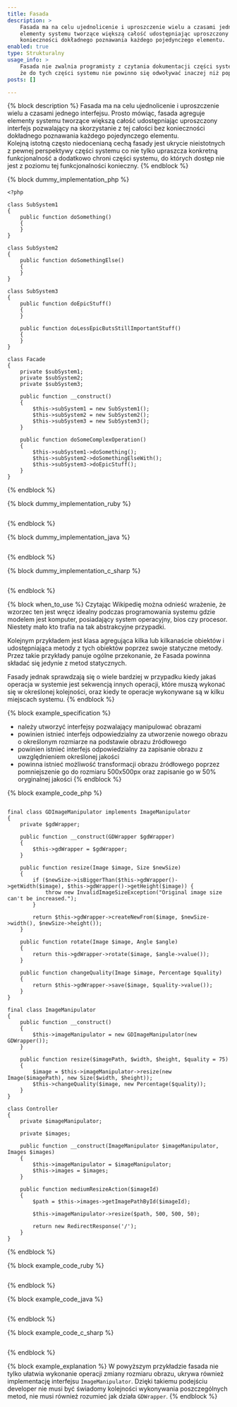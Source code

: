 ```yaml
---
title: Fasada
description: >
    Fasada ma na celu ujednolicenie i uproszczenie wielu a czasami jednego interfejsu. Prosto mówiąc, fasada agreguje 
    elementy systemu tworzące większą całość udostępniając uproszczony interfejs pozwalający na skorzystanie z tej całości bez
    konieczności dokładnego poznawania każdego pojedynczego elementu.
enabled: true
type: Strukturalny 
usage_info: >
    Fasada nie zwalnia programisty z czytania dokumentacji części systemu ukrytych pod fasadą. Fasada nie oznacza również, 
    że do tych części systemu nie powinno się odwoływać inaczej niż poprzez metody udostępnione przez fasadę. 
posts: []

---
```

{% block description %}
Fasada ma na celu ujednolicenie i uproszczenie wielu a czasami jednego interfejsu. Prosto mówiąc, fasada agreguje 
elementy systemu tworzące większą całość udostępniając uproszczony interfejs pozwalający na skorzystanie z tej całości bez
konieczności dokładnego poznawania każdego pojedynczego elementu.  
Kolejną istotną często niedocenianą cechą fasady jest ukrycie nieistotnych z pewnej perspektywy części systemu co nie tylko
upraszcza konkretną funkcjonalność a dodatkowo chroni części systemu, do których dostęp nie jest z poziomu tej funkcjonalności
konieczny.
{% endblock %}

{% block dummy_implementation_php %}
```language-php
<?php

class SubSystem1
{
    public function doSomething()
    {
    }
}

class SubSystem2
{
    public function doSomethingElse()
    {
    }
}

class SubSystem3
{
    public function doEpicStuff()
    {
    }
    
    public function doLessEpicButsStillImportantStuff()
    {
    }
}

class Facade
{
    private $subSystem1;
    private $subSystem2;
    private $subSystem3;
    
    public function __construct()
    {
        $this->subSystem1 = new SubSystem1();
        $this->subSystem2 = new SubSystem2();
        $this->subSystem3 = new SubSystem3();
    }
    
    public function doSomeComplexOperation()
    {
        $this->subSystem1->doSomething();
        $this->subSystem2->doSomethingElseWith();
        $this->subSystem3->doEpicStuff();
    }
}
```
{% endblock %}

{% block dummy_implementation_ruby %}
```language-ruby

```
{% endblock %}

{% block dummy_implementation_java %}
```language-java

```
{% endblock %}

{% block dummy_implementation_c_sharp %}
```language-csharp

```
{% endblock %}

{% block when_to_use %}
Czytając Wikipedię można odnieść wrażenie, że wzorzec ten jest wręcz idealny podczas programowania systemu gdzie modelem
jest komputer, posiadający system operacyjny, bios czy procesor. Niestety mało kto trafia na tak abstrakcyjne przypadki.
 
Kolejnym przykładem jest klasa agregująca kilka lub kilkanaście obiektów i udostępniająca metody z tych obiektów poprzez 
swoje statyczne metody. Przez takie przykłady panuje ogólne przekonanie, że Fasada powinna składać się jedynie z metod statycznych.

Fasady jednak sprawdzają się o wiele bardziej w przypadku kiedy jakaś operacja w systemie jest sekwencją innych operacji, które
muszą wykonać się w określonej kolejności, oraz kiedy te operacje wykonywane są w kilku miejscach systemu.
{% endblock %}

{% block example_specification %}
- należy utworzyć interfejsy pozwalający manipulować obrazami
- powinien istnieć interfejs odpowiedzialny za utworzenie nowego obrazu o określonym rozmiarze na podstawie obrazu źródłowego
- powinien istnieć interfejs odpowiedzialny za zapisanie obrazu z uwzględnieniem określonej jakości
- powinna istnieć możliwość transformacji obrazu źródłowego poprzez pomniejszenie go do rozmiaru 500x500px oraz zapisanie go w 50% oryginalnej jakości
{% endblock %}

{% block example_code_php %}
```language-php

final class GDImageManipulator implements ImageManipulator
{
    private $gdWrapper;
    
    public function __construct(GDWrapper $gdWrapper)
    {
        $this->gdWrapper = $gdWrapper;
    }
    
    public function resize(Image $image, Size $newSize)
    {
        if ($newSize->isBiggerThan($this->gdWrapper()->getWidth($image), $this->gdWrapper()->getHeight($image)) {
            throw new InvalidImageSizeException("Original image size can't be increased.");
        }
        
        return $this->gdWrapper->createNewFrom($image, $newSize->width(), $newSize->height());
    }
    
    public function rotate(Image $image, Angle $angle)
    {
        return this->gdWrapper->rotate($image, $angle->value());
    }
    
    public function changeQuality(Image $image, Percentage $quality)
    {
        return $this->gdWrapper->save($image, $quality->value());
    }
}

final class ImageManipulator
{
    public function __construct()
    {
        $this->imageManipulator = new GDImageManipulator(new GDWrapper());
    }   
    
    public function resize($imagePath, $width, $height, $quality = 75)
    {
        $image = $this->imageManipulator->resize(new Image($imagePath), new Size($width, $height));
        $this->changeQuality($image, new Percentage($quality));
    }
}

class Controller
{
    private $imageManipulator;
    
    private $images;
    
    public function __construct(ImageManipulator $imageManipulator, Images $images)
    {
        $this->imageManipulator = $imageManipulator;
        $this->images = $images;
    }
    
    public function mediumResizeAction($imageId)
    {
        $path = $this->images->getImagePathById($imageId);
        
        $this->imageManipulator->resize($path, 500, 500, 50);
        
        return new RedirectResponse('/');
    }
}

```
{% endblock %}

{% block example_code_ruby %}
```language-ruby

```
{% endblock %}

{% block example_code_java %}
```language-java

```
{% endblock %}

{% block example_code_c_sharp %}
```language-csharp

```
{% endblock %}

{% block example_explanation %}
W powyższym przykładzie fasada nie tylko ułatwia wykonanie operacji zmiany rozmiaru obrazu, ukrywa również 
implementację interfejsu ``ImageManipulator``. Dzięki takiemu podejściu developer nie musi być świadomy kolejności
wykonywania poszczególnych metod, nie musi również rozumieć jak działa ``GDWrapper``. 
{% endblock %}
